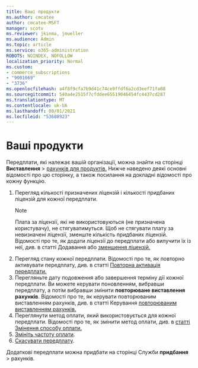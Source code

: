 ```yaml
---
title: Ваші продукти
ms.author: cmcatee
author: cmcatee-MSFT
manager: scotv
ms.reviewer: jkinma, jmueller
ms.audience: Admin
ms.topic: article
ms.service: o365-administration
ROBOTS: NOINDEX, NOFOLLOW
localization_priority: Normal
ms.custom:
- commerce_subscriptions
- "9001669"
- "3736"
ms.openlocfilehash: a4f8f9cfa7b9d41c74ce9ffdf6a2cd3eef71fa08
ms.sourcegitcommit: 540a4e2515f7cfddee65519046454fc4437cd287
ms.translationtype: MT
ms.contentlocale: uk-UA
ms.lasthandoff: 08/01/2021
ms.locfileid: "53688923"
---
```

# <a name="your-products"></a>Ваші продукти

Передплати, які належає вашій організації, можна знайти на сторінці **Виставлення**  >  [рахунків для продуктів.](https://go.microsoft.com/fwlink/p/?linkid=842054) Нижче наведено деякі основні відомості про цю сторінку, а також посилання на докладні відомості про кожну функцію.

1. Перегляд кількості призначених ліцензій і кількості придбаних ліцензій для кожної передплати.
    > [!NOTE]
    > Плата за ліцензії, які не використовуються (не призначена користувачу), не стягуватимуться. Щоб не стягувати плату за невизначені ліцензії, зменште кількість придбаних ліцензій. Відомості про те, як додати ліцензії до передплати або вилучити їх із неї, див. в статті Додавання або [зменшення ліцензій.](https://docs.microsoft.com/alchemyinsights/how-to-add-or-reduce-licenses)
2. Перегляд стану кожної передплати. Відомості про те, як повторно активувати передплату, див. в статті [Повторна активація передплати.](reactivate-your-subscription.md)
3. Перегляньте дату подовження або завершення терміну дії кожної передплати. Ви можете керувати поновленням, вибравши передплату, а потім вибравши змінити **повторюване виставлення рахунків**. Відомості про те, як керувати повторюваним виставленням рахунків, див. в статті Керування [повторюваним виставленням рахунків.](manage-auto-renewal.md)
4. Переглянути метод оплати, який використовується для кожної передплати. Відомості про те, як змінити метод оплати, див. в [статті Змінення способу оплати.](change-payment-method.md)
5. [Змініть частоту оплати](change-how-often-you-pay.md).
6. [Скасувати передплату](https://go.microsoft.com/fwlink/?linkid=2119113).

Додаткові передплати можна придбати на сторінці Служби **придбання**  >  [](https://go.microsoft.com/fwlink/p/?linkid=868433) рахунків.